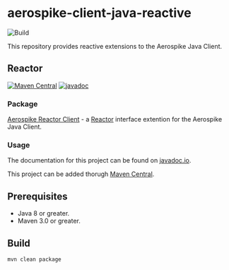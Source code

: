 # aerospike-client-java-reactive
![Build](https://github.com/aerospike/aerospike-client-java-reactive/workflows/Build/badge.svg)

This repository provides reactive extensions to the Aerospike Java Client.

## Reactor
[![Maven Central](https://maven-badges.herokuapp.com/maven-central/com.aerospike/aerospike-reactor-client/badge.svg)](https://maven-badges.herokuapp.com/maven-central/com.aerospike/aerospike-reactor-client/)
[![javadoc](https://javadoc.io/badge2/com.aerospike/aerospike-reactor-client/javadoc.svg)](https://javadoc.io/doc/com.aerospike/aerospike-reactor-client)  

### Package
[Aerospike Reactor Client](./reactor-client) - a [Reactor](https://projectreactor.io/) interface extention for the Aerospike Java Client.

### Usage
The documentation for this project can be found on [javadoc.io](https://javadoc.io/doc/com.aerospike/aerospike-reactor-client).

This project can be added thorugh [Maven Central](https://maven-badges.herokuapp.com/maven-central/com.aerospike/aerospike-reactor-client/).

## Prerequisites
* Java 8 or greater.
* Maven 3.0 or greater.

## Build
```sh
mvn clean package
```
